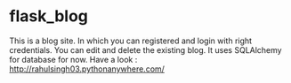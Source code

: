 # flask_blog
This is a blog site. In which you can registered and login with right credentials. You can edit and delete the existing blog. It uses SQLAlchemy for database for now.
Have a look : http://rahulsingh03.pythonanywhere.com/
